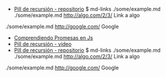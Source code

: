 
- [Pill de recursión - repositorio](https://github.com/merunga/pildora-recursion)
$ md-links ./some/example.md
./some/example.md http://algo.com/2/3/ Link a algo

./some/example.md http://google.com/ Google
- [Comprendiendo Promesas en Js](https://hackernoon.com/understanding-promises-in-javascript-13d99df067c1)
- [Pill de recursión - video](https://www.youtube.com/watch?v=lPPgY3HLlhQ&t=916s)
- [Pill de recursión - repositorio](https://github.com/merunga/pildora-recursion)
$ md-links ./some/example.md
./some/example.md http://algo.com/2/3/ Link a algo

./some/example.md http://google.com/ Google